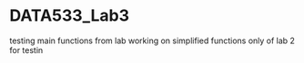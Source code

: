 # DATA533_Lab3
testing main functions from lab
working on simplified functions only of lab 2 for testin
